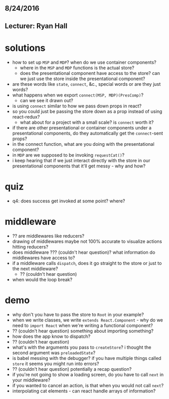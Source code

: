 ## 8/24/2016
## Lecturer: Ryan Hall

# solutions
+ how to set up `MSP` and `MDP`? when do we use container components?
  + where in the `MSP` and `MDP` functions is the actual store?
  + does the presentational component have access to the store? can we just use the store inside the presentational component?
+ are these words like `state`, `connect`, &c., special words or are they just words?
+ what happens when we export `connect(MSP, MDP)(PresComp)`?
  + can we see it drawn out?
+ is using `connect` similar to how we pass down props in react?
+ so you could just be passing the store down as a prop instead of using react-redux?
  + what about for a project with a small scale? is `connect` worth it?
+ if there are other presentational or container components under a presentational components, do they automatically get the `connect`-sent props?
+ in the connect function, what are you doing with the presentational component?
+ in `MDP` are we supposed to be invoking `requestCat()`?
+ i keep hearing that if we just interact directly with the store in our presentational components that it'll get messy - why and how?

# quiz
+ q4: does success get invoked at some point? where?

# middleware
+ ?? are middlewares like reducers?
+ drawing of middlewares maybe not 100% accurate to visualize actions hitting reducers?
+ does middleware ??? (couldn't hear question)? what information do middlewares have access to?
+ if a middleware calls `dispatch`, does it go straight to the store or just to the next middleware?
  + ?? (couldn't hear question)
+ when would the loop break?

# demo
+ why don't you have to pass the store to `Root` in your example?
+ when we write classes, we write `extends React.Component` - why do we need to `import React` when we're writing a functional component?
+ ?? (couldn't hear question) something about importing something?
+ how does the app know to dispatch?
+ ?? (couldn't hear question)
+ what's with the arguments you pass to `createStore`? i thought the second argument was `preloadedState`?
+ is babel messing with the debugger? if you have multiple things called `store` it seems you might run into errors?
+ ?? (couldn't hear question) potentially a recap question?
+ if you're not going to show a loading screen, do you have to call `next` in your middleware?
+ if you wanted to cancel an action, is that when you would not call `next`?
+ interpolating cat elements - can react handle arrays of information?
